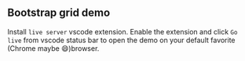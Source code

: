 
## Bootstrap grid demo

Install `live server` vscode extension. Enable the extension and click `Go live` from vscode status bar to open the demo on your default favorite (Chrome maybe 😄)browser.

